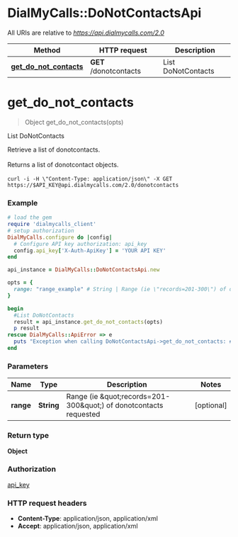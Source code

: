 # DialMyCalls::DoNotContactsApi

All URIs are relative to *https://api.dialmycalls.com/2.0*

Method | HTTP request | Description
------------- | ------------- | -------------
[**get_do_not_contacts**](DoNotContactsApi.md#get_do_not_contacts) | **GET** /donotcontacts | List DoNotContacts


# **get_do_not_contacts**
> Object get_do_not_contacts(opts)

List DoNotContacts

Retrieve a list of donotcontacts. <br><br> Returns a list of donotcontact objects. <br><br> ``` curl -i -H \"Content-Type: application/json\" -X GET https://$API_KEY@api.dialmycalls.com/2.0/donotcontacts ```

### Example
```ruby
# load the gem
require 'dialmycalls_client'
# setup authorization
DialMyCalls.configure do |config|
  # Configure API key authorization: api_key
  config.api_key['X-Auth-ApiKey'] = 'YOUR API KEY'
end

api_instance = DialMyCalls::DoNotContactsApi.new

opts = { 
  range: "range_example" # String | Range (ie \"records=201-300\") of donotcontacts requested
}

begin
  #List DoNotContacts
  result = api_instance.get_do_not_contacts(opts)
  p result
rescue DialMyCalls::ApiError => e
  puts "Exception when calling DoNotContactsApi->get_do_not_contacts: #{e}"
end
```

### Parameters

Name | Type | Description  | Notes
------------- | ------------- | ------------- | -------------
 **range** | **String**| Range (ie \&quot;records&#x3D;201-300\&quot;) of donotcontacts requested | [optional] 

### Return type

**Object**

### Authorization

[api_key](../README.md#api_key)

### HTTP request headers

 - **Content-Type**: application/json, application/xml
 - **Accept**: application/json, application/xml



